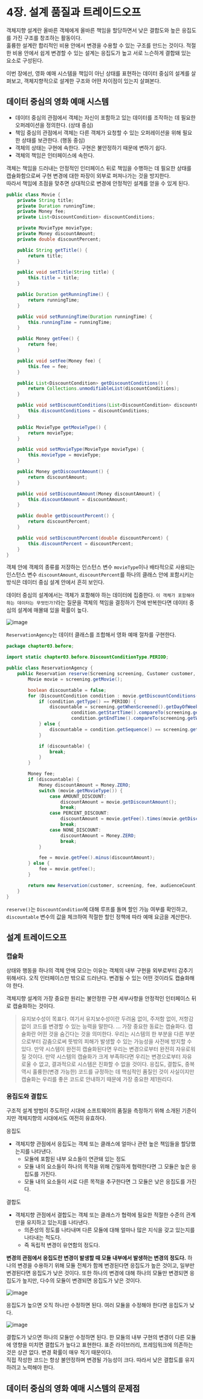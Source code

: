 # 4장. 설계 품질과 트레이드오프
객체지향 설계란 올바른 객체에게 올바른 책임을 할당하면서 낮은 결합도와 높은 응집도를 가진 구조를 창조하는 활동이다.  
훌륭한 설계란 합리적인 비용 안에서 변경을 수용할 수 있는 구조를 만드는 것이다. 적절한 비용 안에서 쉽게 변경할 수 있는 설계는 응집도가 높고 서로 느슨하게 결합돼 있는 요소로 구성된다.

이번 장에선, 영화 예매 시스템을 책임이 아닌 상태를 표현하는 데이터 중심의 설계를 살펴보고, 객체지향적으로 설계한 구조와 어떤 차이점이 있는지 살펴본다.

## 데이터 중심의 영화 예매 시스템
- 데이터 중심의 관점에서 객체는 자신이 포함하고 있는 데이터를 조작하는 데 필요한 오퍼레이션을 정의한다. (상태 중심)
- 책임 중심의 관점에서 객체는 다른 객체가 요청할 수 있는 오퍼레이션을 위해 필요한 상태를 보관한다. (행동 중심)
- 객체의 상태는 구현에 속한다. 구현은 불안정하기 때문에 변하기 쉽다.
- 객체의 책임은 인터페이스에 속한다.

객체는 책임을 드러내는 안정적인 인터페이스 뒤로 책임을 수행하는 데 필요한 상태를 캡슐화함으로써 구현 변경에 대한 파장이 외부로 퍼져나가는 것을 방지한다.  
따라서 책임에 초점을 맞추면 상대적으로 변경에 안정적인 설계를 얻을 수 있게 된다.

```java
public class Movie {
    private String title;
    private Duration runningTime;
    private Money fee;
    private List<DiscountCondition> discountConditions;

    private MovieType movieType;
    private Money discountAmount;
    private double discountPercent;

    public String getTitle() {
        return title;
    }

    public void setTitle(String title) {
        this.title = title;
    }

    public Duration getRunningTime() {
        return runningTime;
    }

    public void setRunningTime(Duration runningTime) {
        this.runningTime = runningTime;
    }

    public Money getFee() {
        return fee;
    }

    public void setFee(Money fee) {
        this.fee = fee;
    }

    public List<DiscountCondition> getDiscountConditions() {
        return Collections.unmodifiableList(discountConditions);
    }

    public void setDiscountConditions(List<DiscountCondition> discountConditions) {
        this.discountConditions = discountConditions;
    }

    public MovieType getMovieType() {
        return movieType;
    }

    public void setMovieType(MovieType movieType) {
        this.movieType = movieType;
    }

    public Money getDiscountAmount() {
        return discountAmount;
    }

    public void setDiscountAmount(Money discountAmount) {
        this.discountAmount = discountAmount;
    }

    public double getDiscountPercent() {
        return discountPercent;
    }

    public void setDiscountPercent(double discountPercent) {
        this.discountPercent = discountPercent;
    }
}
```

객체 안에 객체의 종류를 저장하는 인스턴스 변수 `movieType`이나 배타적으로 사용되는 인스턴스 변수 `discountAmount`, `discountPercent`를 하나의 클래스 안에 포함시키는 방식은 데이터 중심 설계 안에서 흔히 보인다.

데이터 중심의 설계에서는 객체가 포함해야 하는 데이터에 집중한다. `이 객체가 포함해야 하는 데이터는 무엇인가?`라는 질문을 객체의 책임을 결정하기 전에 반복한다면 데이터 중심의 설계에 매몰돼 있을 확률이 높다.

![image](https://user-images.githubusercontent.com/60968342/202902718-21450ae5-8dae-449a-b1ce-8a24555deea9.png)

`ReservationAgency`는 데이터 클래스를 조합해서 영화 예매 절차를 구현한다.

```java
package chapter03.before;

import static chapter03.before.DiscountConditionType.PERIOD;

public class ReservationAgency {
    public Reservation reserve(Screening screening, Customer customer, int audienceCount) {
        Movie movie = screening.getMovie();

        boolean discountable = false;
        for (DiscountCondition condition : movie.getDiscountConditions()) {
            if (condition.getType() == PERIOD) {
                discountable = screening.getWhenScreened().getDayOfWeek().equals(condition.getDayOfWeek()) &&
                        condition.getStartTime().compareTo(screening.getWhenScreened().toLocalTime()) <= 0 &&
                        condition.getEndTime().compareTo(screening.getWhenScreened().toLocalTime()) >= 0;
            } else {
                discountable = condition.getSequence() == screening.getSequence();
            }

            if (discountable) {
                break;
            }
        }

        Money fee;
        if (discountable) {
            Money discountAmount = Money.ZERO;
            switch (movie.getMovieType()) {
                case AMOUNT_DISCOUNT:
                    discountAmount = movie.getDiscountAmount();
                    break;
                case PERCENT_DISCOUNT:
                    discountAmount = movie.getFee().times(movie.getDiscountPercent());
                    break;
                case NONE_DISCOUNT:
                    discountAmount = Money.ZERO;
                    break;
            }

            fee = movie.getFee().minus(discountAmount);
        } else {
            fee = movie.getFee();
        }

        return new Reservation(customer, screening, fee, audienceCount);
    }
}
```

`reserve()`는 `DiscountCondition`에 대해 루프를 돌며 할인 가능 여부를 확인하고, `discountable` 변수의 값을 체크하여 적절한 할인 정책에 따라 예매 요금을 계산한다.

## 설계 트레이드오프
### 캡슐화
상태와 행동을 하나의 객체 안에 모으는 이유는 객체의 내부 구현을 외부로부터 감추기 위해서다. 오직 인터페이스만 밖으로 드러난다. 변경될 수 있는 어떤 것이라도 캡슐화해야 한다.

객체지향 설계의 가장 중요한 원리는 불안정한 구현 세부사항을 안정적인 인터페이스 뒤로 캡슐화하는 것이다.

> 유지보수성이 목표다. 여기서 유지보수성이란 두려움 없이, 주저함 없이, 저항감 없이 코드를 변경할 수 있는 능력을 말한다. ... 가장 중요한 동료는 캡슐화다. 캡슐화란 어떤 것을 숨긴다는 것을 의미한다. 우리는 시스템의 한 부분을 다른 부분으로부터 감춤으로써 뜻밖의 피해가 발생할 수 있는 가능성을 사전에 방지할 수 있다. 만약 시스템이 완전히 캡슐화된다면 우리는 변경으로부터 완전히 자유로워질 것이다. 만약 시스템의 캡슐화가 크게 부족하다면 우리는 변경으로부터 자유로울 수 없고, 결과적으로 시스템은 진화할 수 없을 것이다. 응집도, 결합도, 중복 역시 훌륭한(변경 가능한) 코드를 규정하는 데 핵심적인 품질인 것이 사실이지만 캡슐화는 우리를 좋은 코드로 안내하기 때문에 가장 중요한 제1원리다.

### 응집도와 결합도
구조적 설계 방법이 주도하던 시대에 소프트웨어의 품질을 측정하기 위해 소개된 기준이지만 객체지향의 시대에서도 여전히 유효하다.

응집도
- 객체지향 관점에서 응집도는 객체 또는 클래스에 얼마나 관련 높은 책임들을 할당했는지를 나타낸다.
  - 모듈에 포함된 내부 요소들이 연관돼 있는 정도
  - 모듈 내의 요소들이 하나의 목적을 위해 긴밀하게 협력한다면 그 모듈은 높은 응집도를 가진다.
  - 모듈 내의 요소들이 서로 다른 목적을 추구한다면 그 모듈은 낮은 응집도를 가진다.

결합도
- 객체지향 관점에서 결합도는 객체 또는 클래스가 협력에 필요한 적절한 수준의 관계만을 유지하고 있는지를 나타낸다.
  - 의존성의 정도를 나타내며 다른 모듈에 대해 얼마나 많은 지식을 갖고 있는지를 나타내는 척도다.
  - 즉 독립적 변경이 유연함의 정도다.

**변경의 관점에서 응집도란 변경이 발생할 때 모듈 내부에서 발생하는 변경의 정도다.** 하나의 변경을 수용하기 위해 모듈 전체가 함께 변경된다면 응집도가 높은 것이고, 일부만 변경된다면 응집도가 낮은 것이다. 또한 하나의 변경에 대해 하나의 모듈만 변경되면 응집도가 높지만, 다수의 모듈이 변경되면 응집도가 낮은 것이다.

![image](https://user-images.githubusercontent.com/60968342/202903362-98004501-4e60-4b42-9ecf-a5571b01187f.png)

응집도가 높으면 오직 하나만 수정하면 된다. 여러 모듈을 수정해야 한다면 응집도가 낮다.

![image](https://user-images.githubusercontent.com/60968342/202903384-6b049fdc-60e7-49a2-8fb2-4a730d1f5056.png)

결합도가 낮으면 하나의 모듈만 수정하면 된다. 한 모듈의 내부 구현의 변경이 다른 모듈에 영향을 미치면 결합도가 높다고 표현한다. 표준 라이브러리, 프레임워크에 의존하는 것은 상관 없다. 변경 확률이 매우 적기 때문이다.  
직접 작성한 코드는 항상 불안정하며 변경될 가능성이 크다. 따라서 낮은 결합도를 유지하려고 노력해야 한다.

## 데이터 중심의 영화 예매 시스템의 문제점
